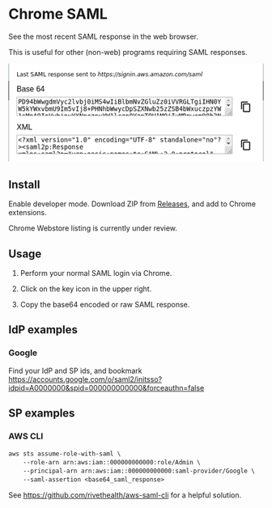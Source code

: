 # Chrome SAML

See the most recent SAML response in the web browser.

This is useful for other (non-web) programs requiring SAML responses.

<p align="center">
  <img alt="Screenshot" src="doc/screenshot.png">
</p>

## Install

Enable developer mode. Download ZIP from
[Releases](https://github.com/rivethealth/chrome-saml/releases), and add to
Chrome extensions.

Chrome Webstore listing is currently under review.

## Usage

1. Perform your normal SAML login via Chrome.

2. Click on the key icon in the upper right.

3. Copy the base64 encoded or raw SAML response.

## IdP examples

### Google

Find your IdP and SP ids, and bookmark
https://accounts.google.com/o/saml2/initsso?idpid=A0000000&spid=000000000000&forceauthn=false

## SP examples

### AWS CLI

```txt
aws sts assume-role-with-saml \
    --role-arn arn:aws:iam::000000000000:role/Admin \
    --principal-arn arn:aws:iam::000000000000:saml-provider/Google \
    --saml-assertion <base64_saml_response>
```

See https://github.com/rivethealth/aws-saml-cli for a helpful solution.
